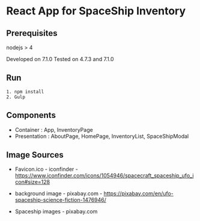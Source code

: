 # React App for SpaceShip Inventory

## Prerequisites
nodejs  > 4

Developed on 7.1.0
Tested on 4.7.3 and 7.1.0

## Run
````
1. npm install
2. Gulp
````

## Components
* Container : App, InventoryPage
* Presentation : AboutPage, HomePage, InventoryList, SpaceShipModal

## Image Sources
* Favicon.ico - iconfinder - https://www.iconfinder.com/icons/1054946/spacecraft_spaceship_ufo_icon#size=128

* background image - pixabay.com - https://pixabay.com/en/ufo-spaceship-science-fiction-1476946/
* Spaceship images - pixabay.com

